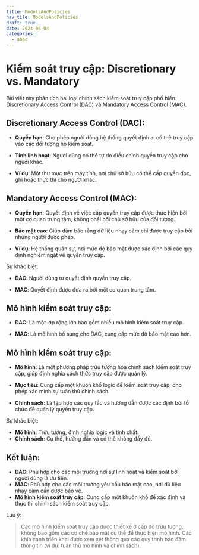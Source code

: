 ```yaml
---
title: ModelsAndPolicies
nav_tile: ModelsAndPolicies
draft: true 
date: 2024-06-04
categories:
  - abac
---
```


# Kiểm soát truy cập: Discretionary vs. Mandatory

Bài viết này phân tích hai loại chính sách kiểm soát truy cập phổ biến: Discretionary Access Control (DAC) và Mandatory Access Control (MAC).

## Discretionary Access Control (DAC):

- **Quyền hạn**: Cho phép người dùng hệ thống quyết định ai có thể truy cập vào các đối tượng họ kiểm soát.

- **Tính linh hoạt**: Người dùng có thể tự do điều chỉnh quyền truy cập cho người khác.

- **Ví dụ**: Một thư mục trên máy tính, nơi chủ sở hữu có thể cấp quyền đọc, ghi hoặc thực thi cho người khác.

## Mandatory Access Control (MAC):

- **Quyền hạn**: Quyết định về việc cấp quyền truy cập được thực hiện bởi một cơ quan trung tâm, không phải bởi chủ sở hữu của đối tượng.

- **Bảo mật cao**: Giúp đảm bảo rằng dữ liệu nhạy cảm chỉ được truy cập bởi những người được phép.

- **Ví dụ**: Hệ thống quân sự, nơi mức độ bảo mật được xác định bởi các quy định nghiêm ngặt về quyền truy cập.

 Sự khác biệt:

- **DAC**: Người dùng tự quyết định quyền truy cập.

- **MAC**: Quyết định được đưa ra bởi một cơ quan trung tâm.

## Mô hình kiểm soát truy cập:

- **DAC**: Là một lớp rộng lớn bao gồm nhiều mô hình kiểm soát truy cập.

- **MAC**: Là mô hình bổ sung cho DAC, cung cấp mức độ bảo mật cao hơn.

## Mô hình kiểm soát truy cập:

- **Mô hình**: Là một phương pháp trừu tượng hóa chính sách kiểm soát truy cập, giúp định nghĩa cách thức truy cập được quản lý.

- **Mục tiêu**: Cung cấp một khuôn khổ logic để kiểm soát truy cập, cho phép xác minh sự tuân thủ chính sách.

- **Chính sách**: Là tập hợp các quy tắc và hướng dẫn được xác định bởi tổ chức để quản lý quyền truy cập.

Sự khác biệt:

- **Mô hình**: Trừu tượng, định nghĩa logic và tính chất.
- **Chính sách**: Cụ thể, hướng dẫn và có thể không đầy đủ.

## Kết luận:

- **DAC**: Phù hợp cho các môi trường nơi sự linh hoạt và kiểm soát bởi người dùng là ưu tiên.
- **MAC**: Phù hợp cho các môi trường yêu cầu bảo mật cao, nơi dữ liệu nhạy cảm cần được bảo vệ.
- **Mô hình kiểm soát truy cập**: Cung cấp một khuôn khổ để xác định và thực thi chính sách kiểm soát truy cập.

Lưu ý:

> Các mô hình kiểm soát truy cập được thiết kế ở cấp độ trừu tượng, không bao gồm các cơ chế bảo mật cụ thể để thực hiện mô hình.
Các khía cạnh triển khai được xem xét thông qua các quy trình bảo đảm thông tin (ví dụ: tuân thủ mô hình và chính sách).